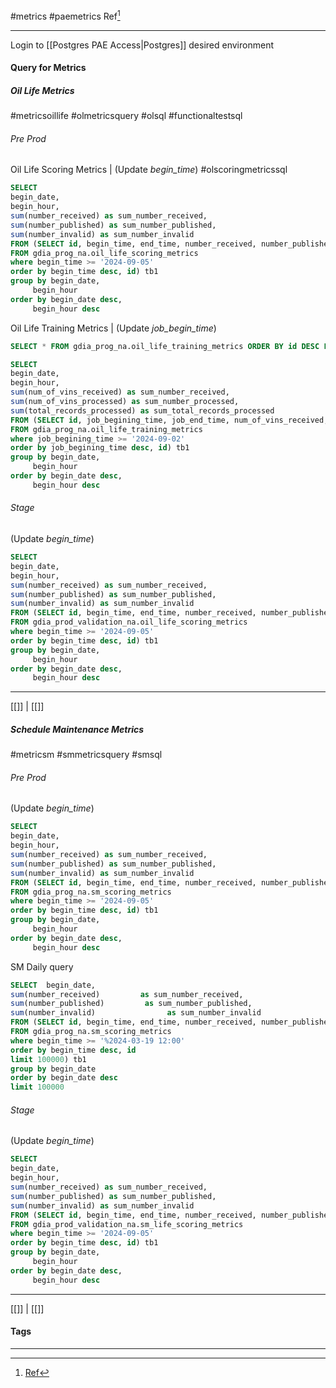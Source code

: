 #metrics #paemetrics
Ref[^1]
***
Login to [[Postgres PAE Access|Postgres]] desired environment

#### Query for Metrics

##### Oil Life Metrics
#metricsoillife #olmetricsquery #olsql #functionaltestsql
###### Pre Prod
Oil Life Scoring Metrics | (Update _begin_time_) #olscoringmetricssql
```sql
SELECT
begin_date, 
begin_hour, 
sum(number_received) as sum_number_received, 
sum(number_published) as sum_number_published, 
sum(number_invalid) as sum_number_invalid 
FROM (SELECT id, begin_time, end_time, number_received, number_published, number_invalid, auth_mode, EXTRACT(HOUR FROM begin_time) as begin_hour, DATE(begin_time) AS begin_date 
FROM gdia_prog_na.oil_life_scoring_metrics 
where begin_time >= '2024-09-05' 
order by begin_time desc, id) tb1 
group by begin_date, 
     begin_hour 
order by begin_date desc, 
     begin_hour desc
```

Oil Life Training Metrics | (Update _job_begin_time_)
```SQL
SELECT * FROM gdia_prog_na.oil_life_training_metrics ORDER BY id DESC LIMIT 100;
```

```sql
SELECT
begin_date, 
begin_hour, 
sum(num_of_vins_received) as sum_number_received, 
sum(num_of_vins_processed) as sum_number_processed, 
sum(total_records_processed) as sum_total_records_processed 
FROM (SELECT id, job_begining_time, job_end_time, num_of_vins_received, num_of_vins_processed, total_records_processed, EXTRACT(HOUR FROM job_begining_time) as begin_hour, DATE(job_begining_time) AS begin_date 
FROM gdia_prog_na.oil_life_training_metrics 
where job_begining_time >= '2024-09-02' 
order by job_begining_time desc, id) tb1 
group by begin_date, 
     begin_hour 
order by begin_date desc, 
     begin_hour desc
```
###### Stage
(Update _begin_time_)
```sql
SELECT
begin_date, 
begin_hour, 
sum(number_received) as sum_number_received, 
sum(number_published) as sum_number_published, 
sum(number_invalid) as sum_number_invalid 
FROM (SELECT id, begin_time, end_time, number_received, number_published, number_invalid, auth_mode, EXTRACT(HOUR FROM begin_time) as begin_hour, DATE(begin_time) AS begin_date 
FROM gdia_prod_validation_na.oil_life_scoring_metrics 
where begin_time >= '2024-09-05' 
order by begin_time desc, id) tb1 
group by begin_date, 
     begin_hour 
order by begin_date desc, 
     begin_hour desc
```


***
[[]] | [[]]



##### Schedule Maintenance Metrics
#metricsm #smmetricsquery #smsql
###### Pre Prod
(Update _begin_time_)
```sql
SELECT
begin_date, 
begin_hour, 
sum(number_received) as sum_number_received, 
sum(number_published) as sum_number_published, 
sum(number_invalid) as sum_number_invalid 
FROM (SELECT id, begin_time, end_time, number_received, number_published, number_invalid, auth_mode, EXTRACT(HOUR FROM begin_time) as begin_hour, DATE(begin_time) AS begin_date 
FROM gdia_prog_na.sm_scoring_metrics 
where begin_time >= '2024-09-05' 
order by begin_time desc, id) tb1 
group by begin_date, 
     begin_hour 
order by begin_date desc, 
     begin_hour desc
```

SM Daily query
```SQL
SELECT  begin_date,
sum(number_received)         as sum_number_received,
sum(number_published)         as sum_number_published,
sum(number_invalid)                as sum_number_invalid
FROM (SELECT id, begin_time, end_time, number_received, number_published, number_invalid, auth_mode, EXTRACT(HOUR FROM begin_time) as begin_hour, DATE(begin_time) AS begin_date
FROM gdia_prog_na.sm_scoring_metrics
where begin_time >= '%2024-03-19 12:00'
order by begin_time desc, id
limit 100000) tb1
group by begin_date
order by begin_date desc
limit 100000
```
###### Stage
(Update _begin_time_)
```sql
SELECT
begin_date, 
begin_hour, 
sum(number_received) as sum_number_received, 
sum(number_published) as sum_number_published, 
sum(number_invalid) as sum_number_invalid 
FROM (SELECT id, begin_time, end_time, number_received, number_published, number_invalid, auth_mode, EXTRACT(HOUR FROM begin_time) as begin_hour, DATE(begin_time) AS begin_date 
FROM gdia_prod_validation_na.sm_life_scoring_metrics 
where begin_time >= '2024-09-05' 
order by begin_time desc, id) tb1 
group by begin_date, 
     begin_hour 
order by begin_date desc, 
     begin_hour desc
```


***
[[]] | [[]]

#### Tags
***
[^1]: [Ref](#)